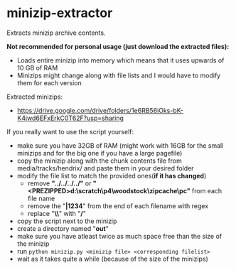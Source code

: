 # minizip-extractor
Extracts minizip archive contents.

**Not recommended for personal usage (just download the extracted files):**  
- Loads entire minizip into memory which means that it uses upwards of 10 GB of RAM
- Minizips might change along with file lists and I would have to modify them for each version

Extracted minizips:
- https://drive.google.com/drive/folders/1e6RB56iOks-bK-K4jwd6EFxErkC0T62F?usp=sharing

If you really want to use the script yourself:
- make sure you have 32GB of RAM (might work with 16GB for the small minizips and for the big one if you have a large pagefile)
- copy the minizip along with the chunk contents file from media/tracks/hendrix/ and paste them in your desired folder
- modify the file list to match the provided ones(**if it has changed**)
    - remove **"../../../../"** or **"\<PREZIPPED>d:\scratch\p4\woodstock\zipcache\pc\"** from each file name
    - remove the "**|1234**" from the end of each filename with regex
    - replace "**\\\\**" with "**/**"
- copy the script next to the minizip
- create a directory named "**out**"
- make sure you have atleast twice as much space free than the size of the minizip
- run `python minizip.py <minizip file> <corresponding filelist>`
- wait as it takes quite a while (because of the size of the minizips)

